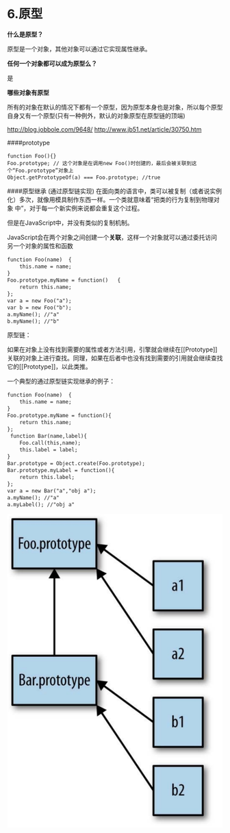 # 6.原型

**什么是原型？**

原型是一个对象，其他对象可以通过它实现属性继承。

**任何一个对象都可以成为原型么？**

是

**哪些对象有原型**

所有的对象在默认的情况下都有一个原型，因为原型本身也是对象，所以每个原型自身又有一个原型(只有一种例外，默认的对象原型在原型链的顶端)

http://blog.jobbole.com/9648/
http://www.jb51.net/article/30750.htm

####prototype

    function Foo(){}
    Foo.prototype; // 这个对象是在调用new Foo()时创建的，最后会被关联到这个“Foo.prototype”对象上
    Object.getPrototypeOf(a) === Foo.prototype;	//true
    
####原型继承 (通过原型链实现)
在面向类的语言中，类可以被复制（或者说实例化）多次，就像用模具制作东西一样。一个类就意味着“把类的行为复制到物理对象
中”，对于每一个新实例来说都会重复这个过程。

但是在JavaScript中，并没有类似的复制机制。

JavaScript会在两个对象之间创建一个**关联**，这样一个对象就可以通过委托访问另一个对象的属性和函数

    function Foo(name)	{	
		this.name = name;
    }
    Foo.prototype.myName = function()	{	
		return this.name;
    };	
    var a = new Foo("a");
    var b = new Foo("b");	
    a.myName();	//"a"
    b.myName();	//"b"
    
原型链：

如果在对象上没有找到需要的属性或者方法引用，引擎就会继续在[[Prototype]]关联的对象上进行查找。同理，如果在后者中也没有找到需要的引用就会继续查找它的[[Prototype]]，以此类推。

一个典型的通过原型链实现继承的例子：

    function Foo(name)	{	
		this.name = name;
    }
    Foo.prototype.myName = function(){	
		return this.name;
    };
     function Bar(name,label){	
		Foo.call(this,name);	
		this.label = label;
    }
    Bar.prototype = Object.create(Foo.prototype);
    Bar.prototype.myLabel = function(){	
		return this.label;
    };
    var a = new Bar("a","obj a");
    a.myName(); //"a"	
    a.myLabel(); //"obj a"
![](prototype.png)

